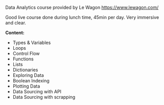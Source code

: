 Data Analytics course provided by Le Wagon https://www.lewagon.com/

Good live course done during lunch time, 45min per day. Very immersive and clear.

**Content:**
  - Types & Variables
  - Loops
  - Control Flow
  - Functions
  - Lists
  - Dictionaries
  - Exploring Data
  - Boolean Indexing
  - Plotting Data
  - Data Sourcing with API
  - Data Sourcing with scrapping

